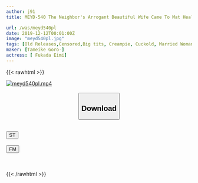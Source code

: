 ```yaml
---
author: j91
title: MEYD-540 The Neighbor's Arrogant Beautiful Wife Came To Mat Health Without Production.I Held The Weakness And Forced Both Production And Vaginal Cum Shot!Emi Fukada Who Made A Sex Slave Outside The Store

url: /was/meyd540pl
date: 2019-12-12T00:01:00Z
image: "meyd540pl.jpg"
tags: [Old Releases,Censored,Big tits, Creampie, Cuckold, Married Woman, Prostitutes, Soapland ]
maker: [Tameike Goro-]
actress: [ Fukada Eimi]
---
```



{{< rawhtml >}}

<div class="video" data-videoid="4dvxx8Rd8efKR1v">
    <a href="javascript:;">
        <img src="/was/meyd540pl/meyd540pl.jpg" width="WIDTH" height="HEIGHT" alt="meyd540pl.mp4" loading="lazy">
    </a>
</div>

<script type="text/javascript" src="https://j91.asia/asset/on-demand-st.js"></script>

<br>
  <link rel="stylesheet" href="https://j91.asia/asset/bs5.css">
  
  <center>
  <button class="btn btn-primary" type="button" data-bs-toggle="collapse" data-bs-target=".multi-collapse" aria-expanded="false" aria-controls="multiCollapseExample1 multiCollapseExample2"><h2>Download</h2></button></center>
</p>
<div class="row">
  <div class="col">
    <div class="collapse multi-collapse" id="multiCollapseExample1">
      <div class="card card-body">
	      	      <br>
<div class="buttons">  
<a href="https://streamtape.to/v/4dvxx8Rd8efKR1v" target="_blank"><button class="btn-hover color-3"><i class="fa fa-download"></i> ST</button></a></div>
    </div>
  </div>
</div>
  <div class="col">
    <div class="collapse multi-collapse" id="multiCollapseExample2">
      <div class="card card-body">
	      <br>
<div class="buttons">
    <a href="https://filemoon.sx/d/hpaovwvr7i7j" target="_blank"><button class="btn-hover color-8"><i class="fa fa-download"></i> FM</button></a></div>
<br><br>
      </div>
    </div>
  </div>
</div>

{{< /rawhtml >}}
